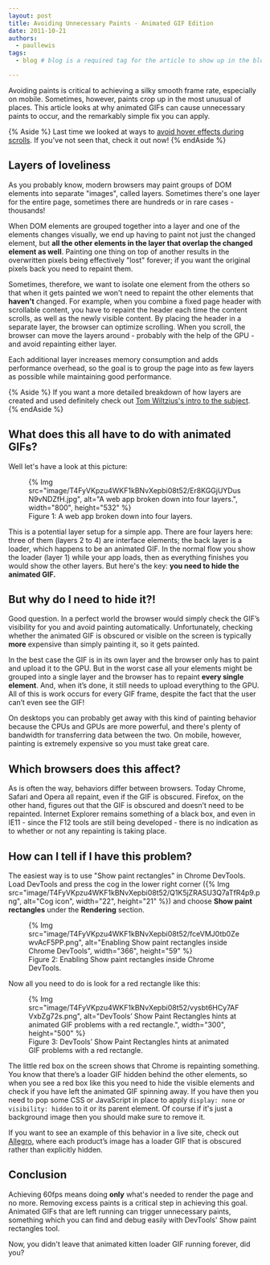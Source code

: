 ```yaml
---
layout: post
title: Avoiding Unnecessary Paints - Animated GIF Edition
date: 2011-10-21
authors:
  - paullewis
tags:
  - blog # blog is a required tag for the article to show up in the blog.

---
```


Avoiding paints is critical to achieving a silky smooth frame rate, especially on mobile. Sometimes, however, paints crop up in the most unusual of places. This article looks at why animated GIFs can cause unnecessary paints to occur, and the remarkably simple fix you can apply.

{% Aside %}
Last time we looked at ways to [avoid hover effects during scrolls](http://www.html5rocks.com/en/tutorials/speed/unnecessary-paints/). If you've not seen that, check it out now!
{% endAside %}

## Layers of loveliness

As you probably know, modern browsers may paint groups of DOM elements into separate "images", called layers. Sometimes there's one layer for the entire page, sometimes there are hundreds or  in rare cases - thousands!

When DOM elements are grouped together into a layer and one of the elements changes visually, we end up having to paint not just the changed element, but __all the other elements in the layer that overlap the changed element as well__. Painting one thing on top of another results in the overwritten pixels being effectively "lost" forever; if you want the original pixels back you need to repaint them.

Sometimes, therefore, we want to isolate one element from the others so that when it gets painted we won't need to repaint the other elements that __haven't__ changed. For example, when you combine a fixed page header with scrollable content, you have to repaint the header each time the content scrolls, as well as the newly visible content. By placing the header in a separate layer, the browser can optimize scrolling. When you scroll, the browser can move the layers around - probably with the help of the GPU - and avoid repainting either layer.

Each additional layer increases memory consumption and adds performance overhead, so the goal is to group the page into as few layers as possible while maintaining good performance.

{% Aside %}
If you want a more detailed breakdown of how layers are created and used definitely check out [Tom Wiltzius's intro to the subject](http://www.html5rocks.com/en/tutorials/speed/layers/).
{% endAside %}

## What does this all have to do with animated GIFs?

Well let's have a look at this picture:

<figure>
  {% Img src="image/T4FyVKpzu4WKF1kBNvXepbi08t52/Er8KGGjUYDusN9vNDZfH.jpg", alt="A web app broken down into four layers.", width="800", height="532" %}
  <figcaption>Figure 1: A web app broken down into four layers.</figcaption>
</figure>

This is a potential layer setup for a simple app. There are four layers here: three of them (layers 2 to 4) are interface elements; the back layer is a loader, which happens to be an animated GIF. In the normal flow you show the loader (layer 1) while your app loads, then as everything finishes you would show the other layers. But here's the key: __you need to hide the animated GIF.__

## But why do I need to hide it?!

Good question. In a perfect world the browser would simply check the GIF’s visibility for you and avoid painting automatically. Unfortunately, checking whether the animated GIF is obscured or visible on the screen is typically __more__ expensive than simply painting it, so it gets painted.

In the best case the GIF is in its own layer and the browser only has to paint and upload it to the GPU. But in the worst case all your elements might be grouped into a single layer and the browser has to repaint __every single element__. And, when it’s done, it still needs to upload everything to the GPU. All of this is work occurs for every GIF frame, despite the fact that the user can’t even see the GIF!

On desktops you can probably get away with this kind of painting behavior because the CPUs and GPUs are more powerful, and there's plenty of bandwidth for transferring data between the two. On mobile, however, painting is extremely expensive so you must take great care.

## Which browsers does this affect?

As is often the way, behaviors differ between browsers. Today Chrome, Safari and Opera all repaint, even if the GIF is obscured. Firefox, on the other hand, figures out that the GIF is obscured and doesn’t need to be repainted. Internet Explorer remains something of a black box, and even in IE11 - since the F12 tools are still being developed - there is no indication as to whether or not any repainting is taking place.

## How can I tell if I have this problem?

The easiest way is to use "Show paint rectangles" in Chrome DevTools. Load DevTools and press the cog in the lower right corner ({% Img src="image/T4FyVKpzu4WKF1kBNvXepbi08t52/Q1K5jZRASU3Q7aTfR4p9.png", alt="Cog icon", width="22", height="21" %}) and choose **Show paint rectangles** under the **Rendering** section.

<figure>
  {% Img src="image/T4FyVKpzu4WKF1kBNvXepbi08t52/fceVMJ0tb0ZewvAcF5PP.png", alt="Enabling Show paint rectangles inside Chrome DevTools", width="366", height="59" %}
  <figcaption>Figure 2: Enabling Show paint rectangles inside Chrome DevTools.</figcaption>
</figure>

Now all you need to do is look for a red rectangle like this:

<figure>
  {% Img src="image/T4FyVKpzu4WKF1kBNvXepbi08t52/vysbt6HCy7AFVxbZg72s.png", alt="DevTools’ Show Paint Rectangles hints at animated GIF problems with a red rectangle.", width="300", height="500" %}
  <figcaption>Figure 3: DevTools’ Show Paint Rectangles hints at animated GIF problems with a red rectangle.</figcaption>
</figure>

The little red box on the screen shows that Chrome is repainting something. You know that there’s a loader GIF hidden behind the other elements, so when you see a red box like this you need to hide the visible elements and check if you have left the animated GIF spinning away. If you have then you need to pop some CSS or JavaScript in place to apply `display: none` or `visibility: hidden` to it or its parent element. Of course if it's just a background image then you should make sure to remove it.

If you want to see an example of this behavior in a live site, check out [Allegro](http://allegro.pl/listing/listing.php?string=phone), where each product’s image has a loader GIF that is obscured rather than explicitly hidden.

## Conclusion

Achieving 60fps means doing __only__ what's needed to render the page and no more. Removing excess paints is a critical step in achieving this goal. Animated GIFs that are left running can trigger unnecessary paints, something which you can find and debug easily with DevTools' Show paint rectangles tool.

Now, you didn't leave that animated kitten loader GIF running forever, did you?
